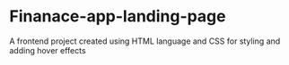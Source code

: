 # Finanace-app-landing-page
A frontend project created using HTML language and CSS for styling and adding hover effects

